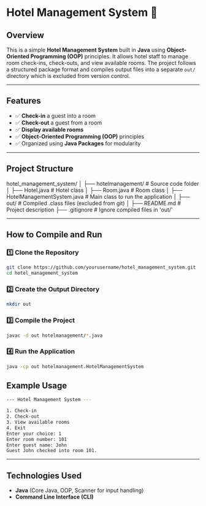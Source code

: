 # **Hotel Management System 🏨**

## **Overview**  
This is a simple **Hotel Management System** built in **Java** using **Object-Oriented Programming (OOP)** principles. It allows hotel staff to manage room check-ins, check-outs, and view available rooms. The project follows a structured package format and compiles output files into a separate `out/` directory which is excluded from version control.

---

## **Features**  
- ✅ **Check-in** a guest into a room  
- ✅ **Check-out** a guest from a room  
- ✅ **Display available rooms**  
- ✅ **Object-Oriented Programming (OOP)** principles  
- ✅ Organized using **Java Packages** for modularity  

---

## **Project Structure**  
hotel_management_system/ │ ├── hotelmanagement/ # Source code folder │ ├── Hotel.java # Hotel class │ ├── Room.java # Room class │ ├── HotelManagementSystem.java # Main class to run the application │ ├── out/ # Compiled .class files (excluded from git) │ ├── README.md # Project description ├── .gitignore # Ignore compiled files in 'out/'

---

## **How to Compile and Run**  

### **1️⃣ Clone the Repository**  
```sh
git clone https://github.com/yourusername/hotel_management_system.git
cd hotel_management_system
```

### **2️⃣ Create the Output Directory** 
```sh
mkdir out
```

### **3️⃣ Compile the Project**
```sh
javac -d out hotelmanagement/*.java
```

### **4️⃣ Run the Application**
```sh
java -cp out hotelmanagement.HotelManagementSystem
```

## **Example Usage**  
```sh
--- Hotel Management System ---

1. Check-in  
2. Check-out  
3. View available rooms  
4. Exit  
Enter your choice: 1  
Enter room number: 101  
Enter guest name: John  
Guest John checked into room 101.
```

---

## **Technologies Used**  
- **Java** (Core Java, OOP, Scanner for input handling)  
- **Command Line Interface (CLI)**